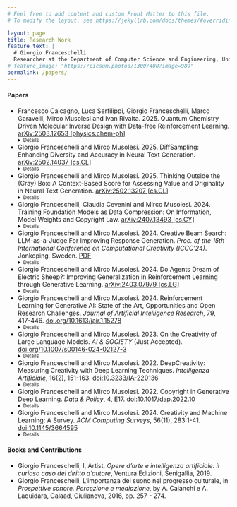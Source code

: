```yaml
---
# Feel free to add content and custom Front Matter to this file.
# To modify the layout, see https://jekyllrb.com/docs/themes/#overriding-theme-defaults

layout: page
title: Research Work
feature_text: |
  # Giorgio Franceschelli
  Researcher at the Department of Computer Science and Engineering, University of Bologna.
# feature_image: "https://picsum.photos/1300/400?image=989"
permalink: /papers/
---
```


#### Papers

* Francesco Calcagno, Luca Serfilippi, Giorgio Franceschelli, Marco Garavelli, Mirco Musolesi and Ivan Rivalta. 2025. Quantum Chemistry Driven Molecular Inverse Design with Data-free Reinforcement Learning. [arXiv:2503.12653 [physics.chem-ph]](https://arxiv.org/abs/2503.12653) <details style='font-size:80%; text-align:justify'>The inverse design of molecules has challenged chemists for decades. In the past years, machine learning and artificial intelligence have emerged as new tools to generate molecules tailoring desired properties, but with the limit of relying on models that are pretrained on large datasets. Here, we present a data-free generative model based on reinforcement learning and quantum mechanics calculations. To improve the generation, our software is based on a five-model reinforcement learning algorithm designed to mimic the syntactic rules of an original ASCII encoding based on the SMILES one, and here reported. The reinforcement learning generator is rewarded by on-the-fly quantum mechanics calculations within a computational routine addressing conformational sampling. We demonstrate that our software successfully generates new molecules with desired properties finding optimal solutions for problems with known solutions and (sub)optimal molecules for unexplored chemical (sub)spaces, jointly showing significant speed-up to a reference baseline. </details>
* Giorgio Franceschelli and Mirco Musolesi. 2025. DiffSampling: Enhancing Diversity and Accuracy in Neural Text Generation. [arXiv:2502.14037 [cs.CL]](https://arxiv.org/abs/2502.14037) <details style='font-size:80%; text-align:justify'>Despite their increasing performance, large language models still tend to reproduce training data, generate several repetitions, and focus on the most common grammatical structures and words. A possible cause is the decoding strategy adopted: the most common ones either consider only the most probable tokens, reducing output diversity, or increase the likelihood of unlikely tokens at the cost of output accuracy and correctness. In this paper, we propose a family of three new decoding methods by leveraging a mathematical analysis of the token probability distribution. In particular, the difference between consecutive, sorted probabilities can be used to avoid incorrect tokens and increase the chance of low-probable but accurate words. Experiments concerning math problem solving, extreme summarization, and the divergent association task show that our approach consistently performs at least as well as current alternatives in terms of quality and diversity.</details>
* Giorgio Franceschelli and Mirco Musolesi. 2025. Thinking Outside the (Gray) Box: A Context-Based Score for Assessing Value and Originality in Neural Text Generation. [arXiv:2502.13207 [cs.CL]](https://arxiv.org/abs/2502.13207) <details style='font-size:80%; text-align:justify'>Despite the increasing use of large language models for creative tasks, their outputs often lack diversity. Common solutions, such as sampling at higher temperatures, can compromise the quality of the results. Drawing on information theory, we propose a context-based score to quantitatively evaluate value and originality. This score incentivizes accuracy and adherence to the request while fostering divergence from the learned distribution. We propose using our score as a reward in a reinforcement learning framework to fine-tune large language models for maximum performance. We validate our strategy through experiments in poetry generation and math problem solving, demonstrating that it enhances the value and originality of the generated solutions.</details>
* Giorgio Franceschelli, Claudia Cevenini and Mirco Musolesi. 2024. Training Foundation Models as Data Compression: On Information, Model Weights and Copyright Law. [arXiv:2407.13493 [cs.CY]](https://arxiv.org/abs/2407.13493) <details style='font-size:80%; text-align:justify'>The training process of foundation models as for other classes of deep learning systems is based on minimizing the reconstruction error over a training set. For this reason, they are susceptible to the memorization and subsequent reproduction of training samples. In this paper, we introduce a _training-as-compressing_ perspective, wherein the model's weights embody a compressed representation of the training data. From a copyright standpoint, this point of view implies that the weights could be considered a reproduction or a derivative work of a potentially protected set of works. We investigate the technical and legal challenges that emerge from this framing of the copyright of outputs generated by foundation models, including their implications for practitioners and researchers. We demonstrate that adopting an information-centric approach to the problem presents a promising pathway for tackling these emerging complex legal issues.</details>
* Giorgio Franceschelli and Mirco Musolesi. 2024. Creative Beam Search: LLM-as-a-Judge For Improving Response Generation. _Proc. of the 15th International Conference on Computational Creativity (ICCC'24)_. Jonkoping, Sweden. [PDF](https://computationalcreativity.net/iccc24/short-papers/ICCC24_paper_161.pdf) <details style='font-size:80%; text-align:justify'>Large language models are revolutionizing several areas, including artificial creativity. However, the process of generation in machines profoundly diverges from that observed in humans. In particular, machine generation is characterized by a lack of intentionality and an underlying creative process. We propose a method called Creative Beam Search that uses Diverse Beam Search and LLM-as-a-Judge to perform response generation and response validation. The results of a qualitative experiment show how our approach can provide better output than standard sampling techniques. We also show that the response validation step is a necessary complement to the response generation step.</details>
* Giorgio Franceschelli and Mirco Musolesi. 2024. Do Agents Dream of Electric Sheep?: Improving Generalization in Reinforcement Learning through Generative Learning. [arXiv:2403.07979 [cs.LG]](https://arxiv.org/abs/2403.07979) <details style='font-size:80%; text-align:justify'>The Overfitted Brain hypothesis suggests dreams happen to allow generalization in the human brain. Here, we ask if the same is true for reinforcement learning agents as well. Given limited experience in a real environment, we use imagination-based reinforcement learning to train a policy on dream-like episodes, where non-imaginative, predicted trajectories are modified through generative augmentations. Experiments on four ProcGen environments show that, compared to classic imagination and offline training on collected experience, our method can reach a higher level of generalization when dealing with sparsely rewarded environments.</details>
* Giorgio Franceschelli and Mirco Musolesi. 2024. Reinforcement Learning for Generative AI: State of the Art, Opportunities and Open Research Challenges. _Journal of Artificial Intelligence Research_, 79, 417-446. [doi.org/10.1613/jair.1.15278](https://jair.org/index.php/jair/article/view/15278) <details style='font-size:80%; text-align:justify'>Generative Artificial Intelligence (AI) is one of the most exciting developments in Computer Science of the last decade. At the same time, Reinforcement Learning (RL) has emerged as a very successful paradigm for a variety of machine learning tasks. In this survey, we discuss the state of the art, opportunities and open research questions in applying RL to generative AI. In particular, we will discuss three types of applications, namely, RL as an alternative way for generation without specified objectives; as a way for generating outputs while concurrently maximizing an objective function; and, finally, as a way of embedding desired characteristics, which cannot be easily captured by means of an objective function, into the generative process. We conclude the survey with an in-depth discussion of the opportunities and challenges in this fascinating emerging area.</details>
* Giorgio Franceschelli and Mirco Musolesi. 2023. On the Creativity of Large Language Models. _AI & SOCIETY_ (Just Accepted). [doi.org/10.1007/s00146-024-02127-3](https://link.springer.com/article/10.1007/s00146-024-02127-3) <details style='font-size:80%; text-align:justify'>Large Language Models (LLMs) are revolutionizing several areas of Artificial Intelligence. One of the most remarkable applications is creative writing, e.g., poetry or storytelling: the generated outputs are often of astonishing quality. However, a natural question arises: can LLMs be really considered creative? In this article we firstly analyze the development of LLMs under the lens of creativity theories, investigating the key open questions and challenges. In particular, we focus our discussion around the dimensions of value, novelty and surprise as proposed by Margaret Boden in her work. Then, we consider different classic perspectives, namely product, process, press and person. We discuss a set of ``easy'' and ``hard'' problems in machine creativity, presenting them in relation to LLMs. Finally, we examine the societal impact of these technologies with a particular focus on the creative industries, analyzing the opportunities offered by them, the challenges arising by them and the potential associated risks, from both legal and ethical points of view.</details>
* Giorgio Franceschelli and Mirco Musolesi. 2022. DeepCreativity: Measuring Creativity with Deep Learning Techniques. _Intelligenza Artificiale_, 16(2), 151-163. [doi:10.3233/IA-220136](https://content.iospress.com/articles/intelligenza-artificiale/ia220136) <details style='font-size:80%; text-align:justify'>Measuring machine creativity is one of the most fascinating challenges in Artificial Intelligence. This paper explores the possibility of using generative learning techniques for automatic assessment of creativity. The proposed solution does not involve human judgement, it is modular and of general applicability. We introduce a new measure, namely DeepCreativity, based on Margaret Boden’s definition of creativity as composed by value, novelty and surprise. We evaluate our methodology (and related measure) considering a case study, i.e., the generation of 19th century American poetry, showing its effectiveness and expressiveness.</details>
* Giorgio Franceschelli and Mirco Musolesi. 2022. Copyright in Generative Deep Learning. _Data & Policy_, 4, E17. [doi:10.1017/dap.2022.10](https://www.cambridge.org/core/journals/data-and-policy/article/copyright-in-generative-deep-learning/C401539FDF79A6AC6CEE8C5256508B5E#) <details style='font-size:80%; text-align:justify'>Machine-generated artworks are now part of the contemporary art scene: they are attracting significant investments and they are presented in exhibitions together with those created by human artists. These artworks are mainly based on generative deep learning (GDL) techniques, which have seen a formidable development and remarkable refinement in the very recent years. Given the inherent characteristics of these techniques, a series of novel legal problems arise. In this article, we consider a set of key questions in the area of GDL for the arts, including the following: is it possible to use copyrighted works as training set for generative models? How do we legally store their copies in order to perform the training process? Who (if someone) will own the copyright on the generated data? We try to answer these questions considering the law in force in both the United States and the European Union, and potential future alternatives. We then extend our analysis to code generation, which is an emerging area of GDL. Finally, we also formulate a set of practical guidelines for artists and developers working on deep learning generated art, as well as some policy suggestions for policymakers. </details>
* Giorgio Franceschelli and Mirco Musolesi. 2024. Creativity and Machine Learning: A Survey. _ACM Computing Surveys_, 56(11), 283:1-41. [doi:10.1145/3664595](https://doi.org/10.1145/3664595) <details style='font-size:80%; text-align:justify'>There is a growing interest in the area of machine learning and creativity. This survey presents an overview of the history and the state of the art of computational creativity theories, key machine learning techniques (including generative deep learning), and corresponding automatic evaluation methods. After presenting a critical discussion of the key contributions in this area, we outline the current research challenges and emerging opportunities in this field.</details>

#### Books and Contributions

* Giorgio Franceschelli, I, Artist. _Opere d’arte e intelligenza artificiale: il curioso caso del diritto d’autore_, Ventura Edizioni, Senigallia, 2019.
* Giorgio Franceschelli, L’importanza del suono nel progresso culturale, in _Prospettive sonore. Percezione e mediazione_, by A. Calanchi e A. Laquidara, Galaad, Giulianova, 2016, pp. 257 - 274.
